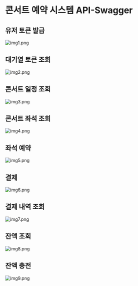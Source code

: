 # 콘서트 예약 시스템 API-Swagger

## 유저 토큰 발급
![img1.png](img/img1.png)
<br>

## 대기열 토큰 조회
![img2.png](img/img2.png)
<br>

## 콘서트 일정 조회
![img3.png](img/img3.png)
<br>

## 콘서트 좌석 조회
![img4.png](img/img4.png)
<br>

##  좌석 예약
![img5.png](img/img5.png)
<br>

## 결제
![img6.png](img/img6.png)
<br>

## 결제 내역 조회
![img7.png](img/img7.png)
<br>

## 잔액 조회
![img8.png](img/img8.png)
<br>

## 잔액 충전
![img9.png](img/img9.png)
<br>